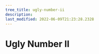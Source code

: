 ```yaml
---
tree_title: ugly-number-ii
description: 
last_modified: 2022-06-09T21:23:28.2328
---
```


# Ugly Number II

